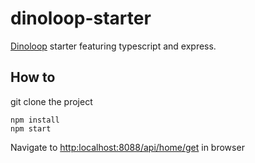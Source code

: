 # dinoloop-starter
[Dinoloop](https://github.com/ParallelTask/dinoloop) starter featuring typescript and express.

## How to
git clone the project

```
npm install
npm start
```

Navigate to [http:localhost:8088/api/home/get](http:localhost:8088/api/home/get) in browser